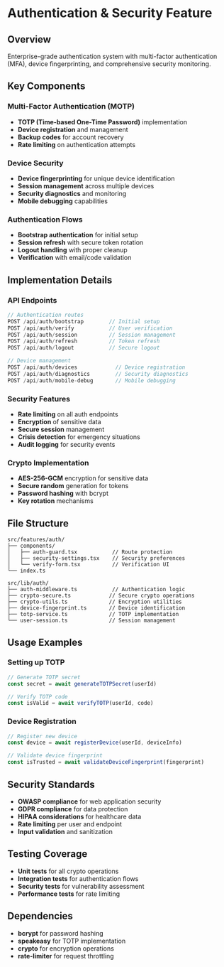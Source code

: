 # Authentication & Security Feature

## **Overview**
Enterprise-grade authentication system with multi-factor authentication (MFA), device fingerprinting, and comprehensive security monitoring.

## **Key Components**

### **Multi-Factor Authentication (MOTP)**
- **TOTP (Time-based One-Time Password)** implementation
- **Device registration** and management
- **Backup codes** for account recovery
- **Rate limiting** on authentication attempts

### **Device Security**
- **Device fingerprinting** for unique device identification
- **Session management** across multiple devices
- **Security diagnostics** and monitoring
- **Mobile debugging** capabilities

### **Authentication Flows**
- **Bootstrap authentication** for initial setup
- **Session refresh** with secure token rotation
- **Logout handling** with proper cleanup
- **Verification** with email/code validation

## **Implementation Details**

### **API Endpoints**
```typescript
// Authentication routes
POST /api/auth/bootstrap        // Initial setup
POST /api/auth/verify           // User verification
POST /api/auth/session          // Session management
POST /api/auth/refresh          // Token refresh
POST /api/auth/logout           // Secure logout

// Device management
POST /api/auth/devices            // Device registration
POST /api/auth/diagnostics        // Security diagnostics
POST /api/auth/mobile-debug       // Mobile debugging
```

### **Security Features**
- **Rate limiting** on all auth endpoints
- **Encryption** of sensitive data
- **Secure session** management
- **Crisis detection** for emergency situations
- **Audit logging** for security events

### **Crypto Implementation**
- **AES-256-GCM** encryption for sensitive data
- **Secure random** generation for tokens
- **Password hashing** with bcrypt
- **Key rotation** mechanisms

## **File Structure**
```
src/features/auth/
├── components/
│   ├── auth-guard.tsx           // Route protection
│   ├── security-settings.tsx    // Security preferences
│   └── verify-form.tsx          // Verification UI
└── index.ts

src/lib/auth/
├── auth-middleware.ts           // Authentication logic
├── crypto-secure.ts            // Secure crypto operations
├── crypto-utils.ts             // Encryption utilities
├── device-fingerprint.ts       // Device identification
├── totp-service.ts             // TOTP implementation
└── user-session.ts             // Session management
```

## **Usage Examples**

### **Setting up TOTP**
```typescript
// Generate TOTP secret
const secret = await generateTOTPSecret(userId)

// Verify TOTP code
const isValid = await verifyTOTP(userId, code)
```

### **Device Registration**
```typescript
// Register new device
const device = await registerDevice(userId, deviceInfo)

// Validate device fingerprint
const isTrusted = await validateDeviceFingerprint(fingerprint)
```

## **Security Standards**
- **OWASP compliance** for web application security
- **GDPR compliance** for data protection
- **HIPAA considerations** for healthcare data
- **Rate limiting** per user and endpoint
- **Input validation** and sanitization

## **Testing Coverage**
- **Unit tests** for all crypto operations
- **Integration tests** for authentication flows
- **Security tests** for vulnerability assessment
- **Performance tests** for rate limiting

## **Dependencies**
- **bcrypt** for password hashing
- **speakeasy** for TOTP implementation
- **crypto** for encryption operations
- **rate-limiter** for request throttling
